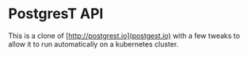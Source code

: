 # PostgresT API

This is a clone of [http://postgrest.io](postgest.io) with a few tweaks to allow it to run automatically on a kubernetes cluster.
